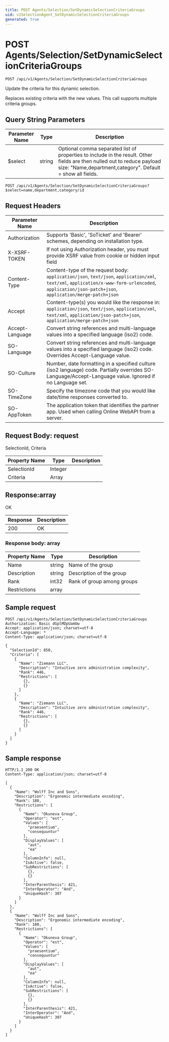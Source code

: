 ```yaml
---
title: POST Agents/Selection/SetDynamicSelectionCriteriaGroups
uid: v1SelectionAgent_SetDynamicSelectionCriteriaGroups
generated: true
---
```


# POST Agents/Selection/SetDynamicSelectionCriteriaGroups

```http
POST /api/v1/Agents/Selection/SetDynamicSelectionCriteriaGroups
```

Update the criteria for this dynamic selection.


Replaces existing criteria with the new values. This call supports multiple criteria groups.






## Query String Parameters

| Parameter Name | Type |  Description |
|----------------|------|--------------|
| $select | string |  Optional comma separated list of properties to include in the result. Other fields are then nulled out to reduce payload size: "Name,department,category". Default = show all fields. |

```http
POST /api/v1/Agents/Selection/SetDynamicSelectionCriteriaGroups?$select=name,department,category/id
```


## Request Headers

| Parameter Name | Description |
|----------------|-------------|
| Authorization  | Supports 'Basic', 'SoTicket' and 'Bearer' schemes, depending on installation type. |
| X-XSRF-TOKEN   | If not using Authorization header, you must provide XSRF value from cookie or hidden input field |
| Content-Type | Content-type of the request body: `application/json`, `text/json`, `application/xml`, `text/xml`, `application/x-www-form-urlencoded`, `application/json-patch+json`, `application/merge-patch+json` |
| Accept         | Content-type(s) you would like the response in: `application/json`, `text/json`, `application/xml`, `text/xml`, `application/json-patch+json`, `application/merge-patch+json` |
| Accept-Language | Convert string references and multi-language values into a specified language (iso2) code. |
| SO-Language | Convert string references and multi-language values into a specified language (iso2) code. Overrides Accept-Language value. |
| SO-Culture | Number, date formatting in a specified culture (iso2 language) code. Partially overrides SO-Language/Accept-Language value. Ignored if no Language set. |
| SO-TimeZone | Specify the timezone code that you would like date/time responses converted to. |
| SO-AppToken | The application token that identifies the partner app. Used when calling Online WebAPI from a server. |

## Request Body: request 

SelectionId, Criteria 

| Property Name | Type |  Description |
|----------------|------|--------------|
| SelectionId | Integer |  |
| Criteria | Array |  |

## Response:array

OK

| Response | Description |
|----------------|-------------|
| 200 | OK |

### Response body: array

| Property Name | Type |  Description |
|----------------|------|--------------|
| Name | string | Name of the group |
| Description | string | Description of the group |
| Rank | int32 | Rank of group among groups |
| Restrictions | array |  |

## Sample request

```http!
POST /api/v1/Agents/Selection/SetDynamicSelectionCriteriaGroups
Authorization: Basic dGplMDpUamUw
Accept: application/json; charset=utf-8
Accept-Language: *
Content-Type: application/json; charset=utf-8

{
  "SelectionId": 850,
  "Criteria": [
    {
      "Name": "Ziemann LLC",
      "Description": "Intuitive zero administration complexity",
      "Rank": 446,
      "Restrictions": [
        {},
        {}
      ]
    },
    {
      "Name": "Ziemann LLC",
      "Description": "Intuitive zero administration complexity",
      "Rank": 446,
      "Restrictions": [
        {},
        {}
      ]
    }
  ]
}
```

## Sample response

```http_
HTTP/1.1 200 OK
Content-Type: application/json; charset=utf-8

[
  {
    "Name": "Wolff Inc and Sons",
    "Description": "Ergonomic intermediate encoding",
    "Rank": 180,
    "Restrictions": [
      {
        "Name": "Okuneva Group",
        "Operator": "est",
        "Values": [
          "praesentium",
          "consequuntur"
        ],
        "DisplayValues": [
          "aut",
          "ea"
        ],
        "ColumnInfo": null,
        "IsActive": false,
        "SubRestrictions": [
          {},
          {}
        ],
        "InterParenthesis": 421,
        "InterOperator": "And",
        "UniqueHash": 307
      }
    ]
  },
  {
    "Name": "Wolff Inc and Sons",
    "Description": "Ergonomic intermediate encoding",
    "Rank": 180,
    "Restrictions": [
      {
        "Name": "Okuneva Group",
        "Operator": "est",
        "Values": [
          "praesentium",
          "consequuntur"
        ],
        "DisplayValues": [
          "aut",
          "ea"
        ],
        "ColumnInfo": null,
        "IsActive": false,
        "SubRestrictions": [
          {},
          {}
        ],
        "InterParenthesis": 421,
        "InterOperator": "And",
        "UniqueHash": 307
      }
    ]
  }
]
```
